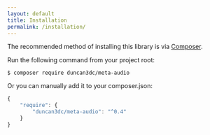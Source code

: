 ```yaml
---
layout: default
title: Installation
permalink: /installation/
---
```


The recommended method of installing this library is via [Composer](//getcomposer.org/).

Run the following command from your project root:

~~~
$ composer require duncan3dc/meta-audio
~~~


Or you can manually add it to your composer.json:

~~~javascript
{
    "require": {
        "duncan3dc/meta-audio": "^0.4"
    }
}
~~~
